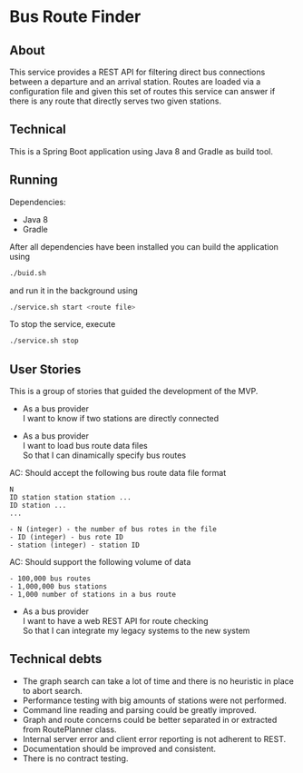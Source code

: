 # Bus Route Finder

## About

This service provides a REST API for filtering direct bus connections between a departure and an arrival station. Routes are loaded via
a configuration file and given this set of routes this service can answer if there is any route that directly serves two given stations.

## Technical

This is a Spring Boot application using Java 8 and Gradle as build tool.

## Running

Dependencies:
- Java 8
- Gradle

After all dependencies have been installed you can build the application using

```bash
./buid.sh
```

and run it in the background using

```bash
./service.sh start <route file>
```

To stop the service, execute

```bash
./service.sh stop
```

## User Stories

This is a group of stories that guided the development of the MVP.

- As a bus provider<br />
I want to know if two stations are directly connected<br />

- As a bus provider<br />
I want to load bus route data files<br />
So that I can dinamically specify bus routes<br />

AC: Should accept the following bus route data file format

```
N
ID station station station ...
ID station ...
...

- N (integer) - the number of bus rotes in the file
- ID (integer) - bus rote ID
- station (integer) - station ID
```

AC: Should support the following volume of data

```
- 100,000 bus routes
- 1,000,000 bus stations
- 1,000 number of stations in a bus route
```

- As a bus provider<br />
I want to have a web REST API for route checking<br />
So that I can integrate my legacy systems to the new system<br />

## Technical debts

- The graph search can take a lot of time and there is no heuristic in place to abort search.
- Performance testing with big amounts of stations were not performed.
- Command line reading and parsing could be greatly improved. 
- Graph and route concerns could be better separated in or extracted from RoutePlanner class.
- Internal server error and client error reporting is not adherent to REST.
- Documentation should be improved and consistent.
- There is no contract testing.

